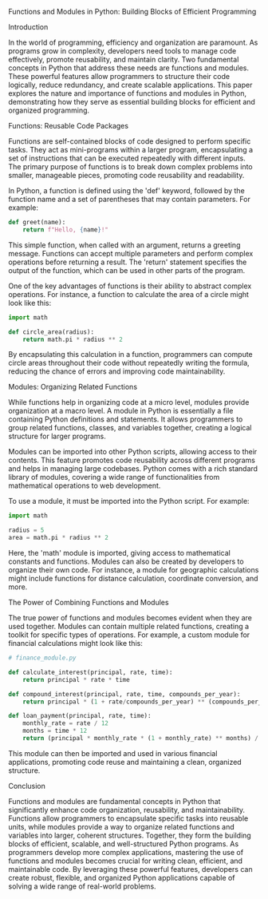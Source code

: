 Functions and Modules in Python: Building Blocks of Efficient Programming

Introduction

In the world of programming, efficiency and organization are paramount. As programs grow in complexity, developers need tools to manage code effectively, promote reusability, and maintain clarity. Two fundamental concepts in Python that address these needs are functions and modules. These powerful features allow programmers to structure their code logically, reduce redundancy, and create scalable applications. This paper explores the nature and importance of functions and modules in Python, demonstrating how they serve as essential building blocks for efficient and organized programming.

Functions: Reusable Code Packages

Functions are self-contained blocks of code designed to perform specific tasks. They act as mini-programs within a larger program, encapsulating a set of instructions that can be executed repeatedly with different inputs. The primary purpose of functions is to break down complex problems into smaller, manageable pieces, promoting code reusability and readability.

In Python, a function is defined using the 'def' keyword, followed by the function name and a set of parentheses that may contain parameters. For example:

```python
def greet(name):
    return f"Hello, {name}!"
```

This simple function, when called with an argument, returns a greeting message. Functions can accept multiple parameters and perform complex operations before returning a result. The 'return' statement specifies the output of the function, which can be used in other parts of the program.

One of the key advantages of functions is their ability to abstract complex operations. For instance, a function to calculate the area of a circle might look like this:

```python
import math

def circle_area(radius):
    return math.pi * radius ** 2
```

By encapsulating this calculation in a function, programmers can compute circle areas throughout their code without repeatedly writing the formula, reducing the chance of errors and improving code maintainability.

Modules: Organizing Related Functions

While functions help in organizing code at a micro level, modules provide organization at a macro level. A module in Python is essentially a file containing Python definitions and statements. It allows programmers to group related functions, classes, and variables together, creating a logical structure for larger programs.

Modules can be imported into other Python scripts, allowing access to their contents. This feature promotes code reusability across different programs and helps in managing large codebases. Python comes with a rich standard library of modules, covering a wide range of functionalities from mathematical operations to web development.

To use a module, it must be imported into the Python script. For example:

```python
import math

radius = 5
area = math.pi * radius ** 2
```

Here, the 'math' module is imported, giving access to mathematical constants and functions. Modules can also be created by developers to organize their own code. For instance, a module for geographic calculations might include functions for distance calculation, coordinate conversion, and more.

The Power of Combining Functions and Modules

The true power of functions and modules becomes evident when they are used together. Modules can contain multiple related functions, creating a toolkit for specific types of operations. For example, a custom module for financial calculations might look like this:

```python
# finance_module.py

def calculate_interest(principal, rate, time):
    return principal * rate * time

def compound_interest(principal, rate, time, compounds_per_year):
    return principal * (1 + rate/compounds_per_year) ** (compounds_per_year * time)

def loan_payment(principal, rate, time):
    monthly_rate = rate / 12
    months = time * 12
    return (principal * monthly_rate * (1 + monthly_rate) ** months) / ((1 + monthly_rate) ** months - 1)
```

This module can then be imported and used in various financial applications, promoting code reuse and maintaining a clean, organized structure.

Conclusion

Functions and modules are fundamental concepts in Python that significantly enhance code organization, reusability, and maintainability. Functions allow programmers to encapsulate specific tasks into reusable units, while modules provide a way to organize related functions and variables into larger, coherent structures. Together, they form the building blocks of efficient, scalable, and well-structured Python programs. As programmers develop more complex applications, mastering the use of functions and modules becomes crucial for writing clean, efficient, and maintainable code. By leveraging these powerful features, developers can create robust, flexible, and organized Python applications capable of solving a wide range of real-world problems.